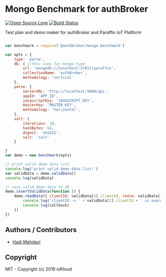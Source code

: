 # Mongo Benchmark for authBroker

[![Open Source Love](https://badges.frapsoft.com/os/v1/open-source.svg?v=103)](https://github.com/ellerbrock/open-source-badges/) [![Build Status](https://travis-ci.org/authbroker/mongo-benchmark.svg)](https://travis-ci.com/authbroker/mongo-benchmark)

Test plan and demo maker for authBroker and Paraffin IoT Platform

``` js

var benchmark = require('@authbroker/mongo-benchmark')

var opts = {
    type: 'parse',
    db: { //this uses for mongo type
        url: 'mongodb://localhost:27017/paraffin',
        collectionName: 'authBroker',
        methodology: 'vertical'
    },
    parse: {
        serverURL: 'http://localhost:5000/api',
        appId: 'APP_ID',
        javascriptKey: 'JAVASCRIPT_KEY',
        masterKey: 'MASTER_KEY',
        methodology: 'horizontal',
    },
    salt: {
        iterations: 10,
        hashBytes: 64,
        digest: 'sha512',
        salt: 'salt'
    }

}
var demo = new benchmark(opts)

// print valid demo data list
console.log('print valid demo data list:')
var validData = demo.validData()
console.log(validData)

// save valid demo data to db
demo.insertValidData(function () {
    demo.readData({ clientId: validData[1].clientId, realm: validData[1].realm }, function (callback) {
        console.log('clientID -> ' + validData[1].clientId + ' is searching in db:')
        console.log(callback)
    })
})

```

## Authors / Contributors

* [Hadi Mahdavi](https://twitter.com/kamerdack)

## Copyright

MIT - Copyright (c) 2019 ioKloud
